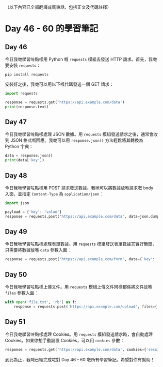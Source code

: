 （以下內容已全部翻譯成廣東話，包括正文及代碼註釋）

# Day 46 - 60 的學習筆記

## Day 46

今日我哋學習咗點樣用 Python 嘅 `requests` 模組去發送 HTTP 請求。首先，我哋要安裝 `requests`：

```
pip install requests
```

安裝好之後，我哋可以用以下嘅代碼發送一個 GET 請求：

```python
import requests

response = requests.get('https://api.example.com/data')
print(response.text)
```

## Day 47

今日我哋學習咗點樣處理 JSON 數據。用 `requests` 模組發送請求之後，通常會收到 JSON 格式嘅回應。我哋可以用 `response.json()` 方法輕鬆將其轉換為 Python 字典：

```python
data = response.json()
print(data['key'])
```

## Day 48

今日我哋學習咗點樣用 POST 請求發送數據。我哋可以將數據放喺請求嘅 body 入面，並指定 `Content-Type` 為 `application/json`：

```python
import json

payload = {'key': 'value'}
response = requests.post('https://api.example.com/data', data=json.dumps(payload), headers={'Content-Type': 'application/json'})
```

## Day 49

今日我哋學習咗點樣處理表單數據。用 `requests` 模組發送表單數據其實好簡單，只需要將數據放喺 `data` 參數入面：

```python
response = requests.post('https://api.example.com/form', data={'key': 'value'})
```

## Day 50

今日我哋學習咗點樣上傳文件。用 `requests` 模組上傳文件同樣都係將文件放喺 `files` 參數入面：

```python
with open('file.txt', 'rb') as f:
    response = requests.post('https://api.example.com/upload', files={'file': f})
```

## Day 51

今日我哋學習咗點樣處理 Cookies。用 `requests` 模組發送請求時，會自動處理 Cookies。如果你想手動設置 Cookies，可以用 `cookies` 參數：

```python
response = requests.get('https://api.example.com/data', cookies={'session_id': '123456'})
```

到此為止，我哋已經完成咗對 Day 46 - 60 嘅所有學習筆記。希望對你有幫助！